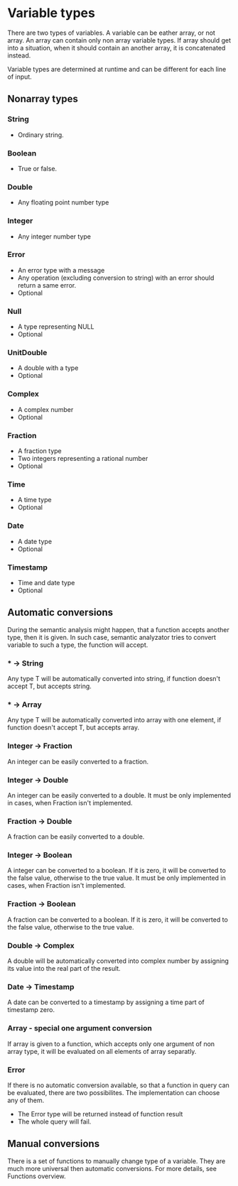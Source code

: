 # Variable types
There are two types of variables. A variable can be eather array, or not array. An array can contain only non array variable types. 
If array should get into a situation, when it should contain an another array, it is concatenated instead.

Variable types are determined at runtime and can be different for each line of input.

## Nonarray types
### String
* Ordinary string.

### Boolean
* True or false.

### Double
* Any floating point number type

### Integer
* Any integer number type

### Error
* An error type with a message
* Any operation (excluding conversion to string) with an error should return a same error.
* Optional

### Null
* A type representing NULL
* Optional

### UnitDouble
* A double with a type
* Optional

### Complex
* A complex number
* Optional

### Fraction
* A fraction type
* Two integers representing a rational number
* Optional

### Time
* A time type
* Optional

### Date
* A date type
* Optional

### Timestamp
* Time and date type
* Optional

## Automatic conversions
During the semantic analysis might happen, that a function accepts another type, then it is given.
In such case, semantic analyzator tries to convert variable to such a type, the function will accept.

### * -> String
Any type T will be automatically converted into string, if function doesn't accept T, but accepts string.

### * -> Array
Any type T will be automatically converted into array with one element, if function doesn't accept T, but accepts array.

### Integer -> Fraction
An integer can be easily converted to a fraction.

### Integer -> Double
An integer can be easily converted to a double. It must be only implemented in cases, when Fraction isn't implemented.

### Fraction -> Double
A fraction can be easily converted to a double.

### Integer -> Boolean
A integer can be converted to a boolean. If it is zero, it will be converted to the false value, otherwise to the true value.
It must be only implemented in cases, when Fraction isn't implemented.

### Fraction -> Boolean
A fraction can be converted to a boolean. If it is zero, it will be converted to the false value, otherwise to the true value.

### Double -> Complex
A double will be automatically converted into complex number by assigning its value into the real part of the result.

### Date -> Timestamp
A date can be converted to a timestamp by assigning a time part of timestamp zero.

### Array - special one argument conversion
If array is given to a function, which accepts only one argument of non array type, it will be evaluated on all elements of array separatly.

### Error
If there is no automatic conversion available, so that a function in query can be evaluated, there are two possibilites. The implementation can choose any of them.

* The Error type will be returned instead of function result
* The whole query will fail.

## Manual conversions
There is a set of functions to manually change type of a variable. They are much more universal then automatic conversions. 
For more details, see Functions overview.
